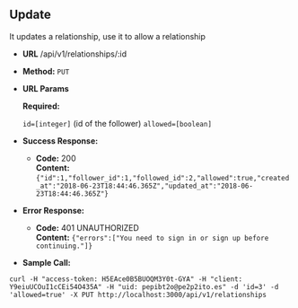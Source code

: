 **Update**
----
It updates a relationship, use it to allow a relationship

* **URL**
  /api/v1/relationships/:id

* **Method:**
  `PUT`

*  **URL Params**

   **Required:**
 
   `id=[integer]` (id of the follower)
   `allowed=[boolean]`

* **Success Response:**
  

  * **Code:** 200 <br />
    **Content:** `{"id":1,"follower_id":1,"followed_id":2,"allowed":true,"created_at":"2018-06-23T18:44:46.365Z","updated_at":"2018-06-23T18:44:46.365Z"}`


* **Error Response:**

  * **Code:** 401 UNAUTHORIZED <br />
    **Content:** `{"errors":["You need to sign in or sign up before continuing."]}`

* **Sample Call:**

```
curl -H "access-token: H5EAce0B5BUOQM3Y0t-GYA" -H "client: Y9eiuUCOuI1cCEi54O435A" -H "uid: pepibt2o@pe2p2ito.es" -d 'id=3' -d 'allowed=true' -X PUT http://localhost:3000/api/v1/relationships
```
